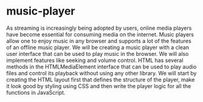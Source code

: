 # music-player
As streaming is increasingly being adopted by users, online media players have become essential for consuming media on the internet. Music players allow one to enjoy music in any browser and supports a lot of the features of an offline music player.
We will be creating a music player with a clean user interface that can be used to play music in the browser. We will also implement features like seeking and volume control. HTML has several methods in the HTMLMediaElement interface that can be used to play audio files and control its playback without using any other library.
We will start by creating the HTML layout first that defines the structure of the player, make it look good by styling using CSS and then write the player logic for all the functions in JavaScript.
